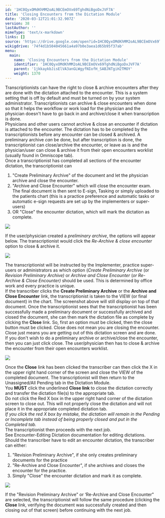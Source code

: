 ```yaml
---
id: '1HC0QyxOMdKhMM2oAL9BCEmOVx69TghdNiBgoDxJVF7A'
title: 'Closing Encounters from the Dictation Module'
date: '2020-03-12T21:01:32.907Z'
version: 38
lastAuthor: ''
mimeType: 'text/x-markdown'
links: []
source: 'https://drive.google.com/open?id=1HC0QyxOMdKhMM2oAL9BCEmOVx69TghdNiBgoDxJVF7A'
wikigdrive: '74f4d1b504045661a4a97b0e3aea1d65b95f37ab'
menu:
  main:
    name: 'Closing Encounters from the Dictation Module'
    identifier: '1HC0QyxOMdKhMM2oAL9BCEmOVx69TghdNiBgoDxJVF7A'
    parent: '1jkkaykbJisElVA3anGLWgyfNIofH_SABJNTgiH2TMOY'
    weight: 1370
---
```

Transcriptionists can have the right to close & archive encounters after they are done with the dictation attached to the encounter. This is a system setting that is off by default and must be turned on by your system administrator. Transcriptionists can archive & close encounters when done so that it helps the workflow or work load for the physician and the physician doesn't have to go back in and archive/close it when transcription is done.  
Physicians and other users cannot archive & close an encounter if dictation is attached to the encounter. The dictation has to be completed by the transcriptionists before any encounter can be closed & archived. A preliminary archive *can* be done, but after transcription is done, the transcriptionist can close/archive the encounter, or leave as is and the physician/user can close & archive it from their open encounters worklist (usually found in Omniscope tab).  
Once a transcriptionist has completed all sections of the encounter dictation, the transcriptionist can
1. "Create Preliminary Archive" of the document and let the physician archive and close the encounter.
2. "Archive and Close Encounter" which will close the encounter exam. The final document is then sent to E-sign, Tasking or simply uploaded to the patients chart (this is a practice preference and automatic tasks or automatic e-sign requests are set up by the implementers or super-users)
3. OR "Close" the encounter dictation, which will mark the dictation as complete.
  
![](../closing-encounters-from-the-dictation-module.assets/16eacd5b5a83e641425617bbe7b1a4b5.png)  

If the user/physician created a *preliminary archive*, the options will appear below. The transcriptionist would click the *Re-Archive & close encounter* option to close & archive it.
  
![](../closing-encounters-from-the-dictation-module.assets/ea76a6966dfadc5546ea2dbb597f090a.png)  

The transcriptionist will be instructed by the Implementer, practice super-users or administrators as which option (*Create Preliminary Archive* (or *Revision Preliminary Archive)* or *Archive and Close Encounter* (*or Re-Archive & Close Encounter)* should be used. This is determined by office work and every practice is unique.  
If the transcriber clicks the **Create Preliminary Archive** or the **Archive and Close Encounter** link, the transcriptionist is taken to the VIEW (or final document) in the chart. The screenshot above will still display on top of that document. Once the transcriptionist sees that the transcriptionist has been successfully made a preliminary document or successfully archived and closed the document, she can then mark the dictation file as complete by clicking the **Close** link. So, first an option must be clicked, then the close button must be clicked. Close does not mean you are closing the encounter. Close just means you are getting out of this dictation screen and are done.  
If you don't wish to do a preliminary archive or archive/close the encounter, then you can just click close. The user/physician then has to close & archive the encounter from their open encounters worklist.
  
![](../closing-encounters-from-the-dictation-module.assets/2c58aaa7985778e66e16b55cf86251e4.png)  

Once the **Close** link has been clicked the transcriber can then click the X in the upper right hand corner of the screen and close the VIEW of the completed document. The transcriptionist will then return to the Unassigned/All Pending tab in the Dictation Module.  
You **MUST** click the underlined **Close link** to close the dictation correctly and transfer the dictation file(s) to the appropriate tab.  
Do not click the Red X box in the upper right hand corner of the dictation screen to close out. This will not properly close the dictation and will not place it in the appropriate completed dictation tab.  
*If you click the red X box by mistake, the dictation will remain in the Pending or Incomplete tab instead of being properly closed and put in the Completed tab.*  
The transcriptionist then proceeds with the next job.  
See Encounter-Editing Dictation documentation for editing dictations. Should the transcriber have to edit an encounter dictation, the transcriber can either:
1. "Revision Preliminary Archive", if she only creates preliminary documents for the practice
2. "Re-Archive and Close Encounter", if she archives and closes the encounter for the practice.
3. Simply "Close" the encounter dictation and mark it as complete.
  
![](../closing-encounters-from-the-dictation-module.assets/244b8eed44795f7b503017be7fa4aa7f.png)  

If the "Revision Preliminary Archive" or ‘Re-Archive and Close Encounter" are selected, the transcriptionist will follow the same procedure (clicking the **Close** link, verifying the document was successfully created and then closing out of that screen) before continuing with the next job.
